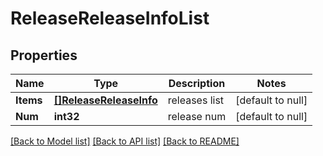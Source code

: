 # ReleaseReleaseInfoList

## Properties
Name | Type | Description | Notes
------------ | ------------- | ------------- | -------------
**Items** | [**[]ReleaseReleaseInfo**](release.ReleaseInfo.md) | releases list | [default to null]
**Num** | **int32** | release num | [default to null]

[[Back to Model list]](../README.md#documentation-for-models) [[Back to API list]](../README.md#documentation-for-api-endpoints) [[Back to README]](../README.md)


